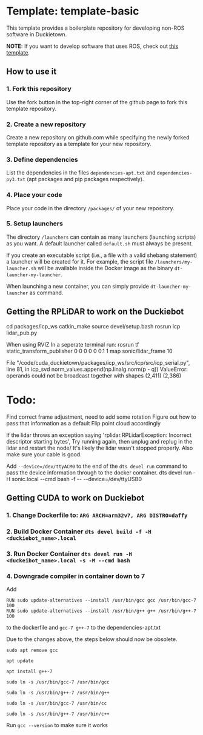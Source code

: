 # Template: template-basic

This template provides a boilerplate repository for developing non-ROS software
in Duckietown.

**NOTE:** If you want to develop software that uses ROS, check out
[this template](https://github.com/duckietown/template-ros).


## How to use it

### 1. Fork this repository

Use the fork button in the top-right corner of the github page to fork this template repository.


### 2. Create a new repository

Create a new repository on github.com while
specifying the newly forked template repository as
a template for your new repository.


### 3. Define dependencies

List the dependencies in the files `dependencies-apt.txt` and
`dependencies-py3.txt` (apt packages and pip packages respectively).


### 4. Place your code

Place your code in the directory `/packages/` of
your new repository.


### 5. Setup launchers

The directory `/launchers` can contain as many launchers (launching scripts)
as you want. A default launcher called `default.sh` must always be present.

If you create an executable script (i.e., a file with a valid shebang statement)
a launcher will be created for it. For example, the script file 
`/launchers/my-launcher.sh` will be available inside the Docker image as the binary
`dt-launcher-my-launcher`.

When launching a new container, you can simply provide `dt-launcher-my-launcher` as
command.

## Getting the RPLiDAR to work on the Duckiebot

cd packages/icp_ws
catkin_make
source devel/setup.bash
rosrun icp lidar_pub.py

When using RVIZ
In a seperate terminal run: 
rosrun tf static_transform_publisher 0 0 0 0 0 0.1 1 map sonic/lidar_frame 10

  File "/code/cuda_duckietown/packages/icp_ws/src/icp/src/icp_serial.py", line 81, in icp_svd
    norm_values.append(np.linalg.norm(p - q))
ValueError: operands could not be broadcast together with shapes (2,411) (2,386) 


# Todo: 
Find correct frame adjustment, need to add some rotation
Figure out how to pass that information as a default
Flip point cloud accordingly

If the lidar throws an exception saying 'rplidar.RPLidarException: Incorrect descriptor starting bytes', 
Try running again, then unplug and replug in the lidar and restart the node/ It's likely the lidar wasn't stopped properly. Also make sure your cable is good.

Add `--device=/dev/ttyACM0` to the end of the `dts devel run` command to pass the device information through to the docker container.
dts devel run -H sonic.local --cmd bash -f -- --device=/dev/ttyUSB0 

## Getting CUDA to work on Duckiebot

### 1. Change Dockerfile to: `ARG ARCH=arm32v7, ARG DISTRO=daffy`

### 2. Build Docker Container `dts devel build -f -H <duckiebot_name>.local`

### 3. Run Docker Container `dts devel run -H <duckeibot_name>.local -s -M --cmd bash`

### 4. Downgrade compiler in container down to 7

Add 
```
RUN sudo update-alternatives --install /usr/bin/gcc gcc /usr/bin/gcc-7 100
RUN sudo update-alternatives --install /usr/bin/g++ g++ /usr/bin/g++-7 100
```
to the dockerfile and `gcc-7 g++-7` to the dependencies-apt.txt

Due to the changes above, the steps below should now be obsolete. 

```
sudo apt remove gcc

apt update

apt install g++-7

sudo ln -s /usr/bin/gcc-7 /usr/bin/gcc

sudo ln -s /usr/bin/g++-7 /usr/bin/g++

sudo ln -s /usr/bin/gcc-7 /usr/bin/cc

sudo ln -s /usr/bin/g++-7 /usr/bin/c++
```
Run `gcc --version` to make sure it works
